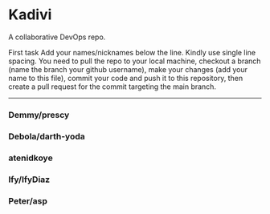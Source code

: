 # Kadivi
A collaborative DevOps repo.

First task
Add your names/nicknames below the line. Kindly use single line spacing. You need to pull the repo to your local machine, checkout a branch (name the branch your github username), make your changes (add your name to this file), commit your code and push it to this repository, then create a pull request for the commit targeting the main branch.



__________________________________________________________________________________________________________________________________________________________________
### Demmy/prescy
### Debola/darth-yoda
### atenidkoye
### Ify/IfyDiaz
### Peter/asp